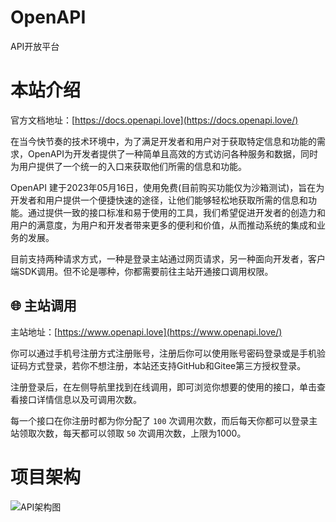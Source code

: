 # OpenAPI
API开放平台

# 本站介绍

官方文档地址：[https://docs.openapi.love](https://docs.openapi.love/)

在当今快节奏的技术环境中，为了满足开发者和用户对于获取特定信息和功能的需求，OpenAPI为开发者提供了一种简单且高效的方式访问各种服务和数据，同时为用户提供了一个统一的入口来获取他们所需的信息和功能。

OpenAPI 建于2023年05月16日，使用免费(目前购买功能仅为沙箱测试)，旨在为开发者和用户提供一个便捷快速的途径，让他们能够轻松地获取所需的信息和功能。通过提供一致的接口标准和易于使用的工具，我们希望促进开发者的创造力和用户的满意度，为用户和开发者带来更多的便利和价值，从而推动系统的集成和业务的发展。

目前支持两种请求方式，一种是登录主站通过网页请求，另一种面向开发者，客户端SDK调用。但不论是哪种，你都需要前往主站开通接口调用权限。

## 🌐 主站调用

主站地址：[https://www.openapi.love](https://www.openapi.love/)

你可以通过手机号注册方式注册账号，注册后你可以使用账号密码登录或是手机验证码方式登录，若你不想注册，本站还支持GitHub和Gitee第三方授权登录。

注册登录后，在左侧导航里找到在线调用，即可浏览你想要的使用的接口，单击查看接口详情信息以及可调用次数。

每一个接口在你注册时都为你分配了 `100` 次调用次数，而后每天你都可以登录主站领取次数，每天都可以领取 `50` 次调用次数，上限为1000。

# 项目架构
![API架构图](https://github.com/Asce90237/OpenAPI/assets/118033421/ae17cbb1-9dbe-4f30-bb86-9dc800a931f3)
